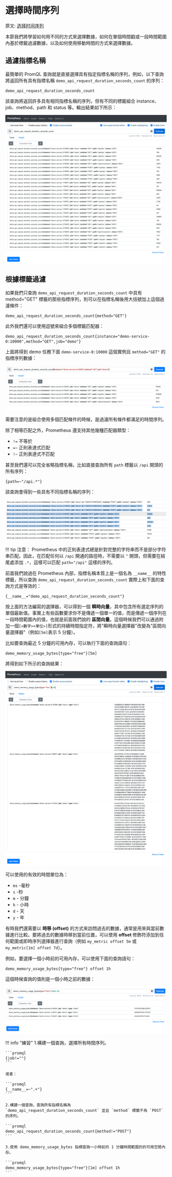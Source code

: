 # 選擇時間序列

原文: [选择时间序列](https://p8s.io/docs/promql/query/select-series/)

本節我們將學習如何用不同的方式來選擇數據，如何在單個時間戳或一段時間範圍內基於標籤過濾數據，以及如何使用移動時間的方式來選擇數據。

## 過濾指標名稱

最簡單的 PromQL 查詢就是直接選擇具有指定指標名稱的序列，例如，以下查詢將返回所有具有指標名稱 `demo_api_request_duration_seconds_count` 的序列：

```promql
demo_api_request_duration_seconds_count
```

該查詢將返回許多具有相同指標名稱的序列，但有不同的標籤組合 instance、job、method、path 和 status 等。輸出結果如下所示：

![](./assets/promql-query-filter.png)

## 根據標籤過濾

如果我們只查詢 `demo_api_request_duration_seconds_count` 中具有 method="GET" 標籤的那些指標序列，則可以在指標名稱後用大括號加上這個過濾條件：

```promql
demo_api_request_duration_seconds_count{method="GET"}
```

此外我們還可以使用逗號來組合多個標籤匹配器：

```promql
demo_api_request_duration_seconds_count{instance="demo-service-0:10000",method="GET",job="demo"}
```

上面將得到 demo 任務下面 `demo-service-0:10000` 這個實例且 `method="GET"` 的指標序列數據：

![](./assets/promql-query-filter2.png)

需要注意的是組合使用多個匹配條件的時候，是過濾所有條件都滿足的時間序列。

除了相等匹配之外，Prometheus 還支持其他幾種匹配器類型：

- `!=` 不等於
- `=~` 正則表達式匹配
- `!~` 正則表達式不匹配

甚至我們還可以完全省略指標名稱，比如直接查詢所有 `path` 標籤以 `/api` 開頭的所有序列：

```promql
{path=~"/api.*"}
```

該查詢會得到一些具有不同指標名稱的序列：

![](./assets/promql-query-filter3.png)

!!! tip
    注意： Prometheus 中的正則表達式總是針對完整的字符串而不是部分字符串匹配。因此，在匹配任何以 `/api` 開通的路徑時，不需要以 `^` 開頭，但需要在結尾處添加 `.*`，這樣可以匹配 `path="/api"` 這樣的序列。

前面我們說過在 Prometheus 內部，指標名稱本質上是一個名為 `__name__` 的特性標籤，所以查詢 `demo_api_request_duration_seconds_count` 實際上和下面的查詢方式是等效的：

```promql
{__name__="demo_api_request_duration_seconds_count"}
```

按上面的方法編寫的選擇器，可以得到一個 **瞬時向量**，其中包含所有選定序列的單個最新值。事實上有些函數要求你不是傳遞一個單一的值，而是傳遞一個序列在一段時間範圍內的值，也就是前面我們說的 **區間向量**。這個時候我們可以通過附加一個`[<數字><單位>]`形式的持續時間指定符，將"瞬時向量選擇器"改變為"區間向量選擇器"（例如`[5m]`表示 5 分鐘）。

比如要查詢最近 5 分鐘的可用內存，可以執行下面的查詢語句：

```promql
demo_memory_usage_bytes{type="free"}[5m]
```

將得到如下所示的查詢結果：

![](./assets/promql-query-filter4.png)

可以使用的有效的時間單位為：

- `ms` -毫秒
- `s` -秒
- `m` - 分鐘
- `h` - 小時
- `d` - 天
- `y` - 年

有時我們還需要以 **時移 (offset)** 的方式來訪問過去的數據，通常是用來與當前數據進行比較。要將過去的數據時移到當前位置，可以使用 **offset <duration>** 修飾符添加到任何範圍或即時序列選擇器進行查詢（例如 `my_metric offset 5m` 或 `my_metric[1m] offset 7d`）。

例如，要選擇一個小時前的可用內存，可以使用下面的查詢語句：

```promql
demo_memory_usage_bytes{type="free"} offset 1h
```

這個時候查詢的值則是一個小時之前的數據：

![](./assets/promql-query-filter5.png)

!!! info "練習"
    1.構建一個查詢，選擇所有時間序列。
    
    ```promql
    {job!=""}
    ```

    或者：

    ```promql
    {__name__=~".+"}
    ```

    2.構建一個查詢，查詢所有指標名稱為 `demo_api_request_duration_seconds_count` 並且 `method` 標籤不為 `POST` 的序列。

    ```promql
    demo_api_request_duration_seconds_count{method!="POST"}
    ```

    3.使用 demo_memory_usage_bytes 指標查詢一小時前的 1 分鐘時間範圍的的可用空閒內存。

    ```promql
    demo_memory_usage_bytes{type="free"}[1m] offset 1h
    ```
